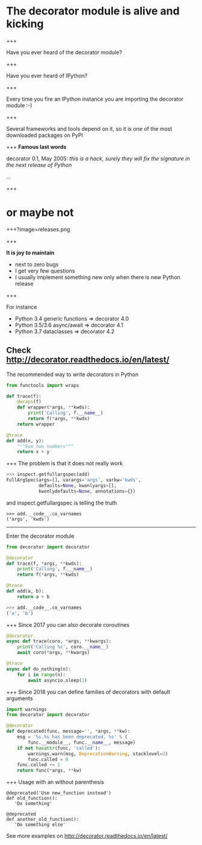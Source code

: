 # The decorator module is alive and kicking

+++

Have you ever heard of the decorator module?

+++

Have you ever heard of IPython?

+++

Every time you fire an IPython instance you are importing
the decorator module :-)

+++

Several frameworks and tools depend on it, so it is one of the most
downloaded packages on PyPI

+++
**Famous last words**

decorator 0.1, May 2005: *this is a hack, surely they will fix the signature
in the next release of Python*

...

+++

# or maybe not

+++?image=releases.png

+++

**It is joy to maintain**

- next to zero bugs
- I get very few questions
- I usually implement something new only when there is new Python release

+++

For instance

- Python 3.4 generic functions => decorator 4.0
- Python 3.5/3.6 async/await => decorator 4.1
- Python 3.7 dataclasses => decorator 4.2

Check http://decorator.readthedocs.io/en/latest/
---

The recommended way to write decorators in Python

```python
from functools import wraps

def trace(f):
    @wraps(f)
    def wrapper(*args, **kwds):
        print('Calling', f.__name__)
        return f(*args, **kwds)
    return wrapper

@trace
def add(x, y):
    """Sum two numbers"""
    return x + y
```
+++
The problem is that it does not really work

```python
>>> inspect.getfullargspec(add)
FullArgSpec(args=[], varargs='args', varkw='kwds',
            defaults=None, kwonlyargs=[],
            kwonlydefaults=None, annotations={})
```
and inspect.getfullargspec is telling the truth
```
>>> add.__code__.co_varnames
('args', 'kwds')
```
---

Enter the decorator module
```python
from decorator import decorator

@decorator
def trace(f, *args, **kwds):
    print('Calling', f.__name__)
    return f(*args, **kwds)

@trace
def add(a, b):
    return a + b

>>> add.__code__.co_varnames
('a', 'b')
```
+++
Since 2017 you can also decorate coroutines
```python
@decorator
async def trace(coro, *args, **kwargs):
    print('Calling %s', coro.__name__)
    await coro(*args, **kwargs)

@trace
async def do_nothing(n):
    for i in range(n):
        await asyncio.sleep(1)

```
+++
Since 2018 you can define families of decorators with default arguments

```python
import warnings
from decorator import decorator

@decorator
def deprecated(func, message='', *args, **kw):
    msg = '%s.%s has been deprecated. %s' % (
        func.__module__, func.__name__, message)
    if not hasattr(func, 'called'):
        warnings.warn(msg, DeprecationWarning, stacklevel=2)
        func.called = 0
    func.called += 1
    return func(*args, **kw)
```
+++
Usage with an without parenthesis
```
@deprecated('Use new_function instead')
def old_function():
   'Do something'

@deprecated
def another_old_function():
   'Do something else'
```

See more examples on http://decorator.readthedocs.io/en/latest/
